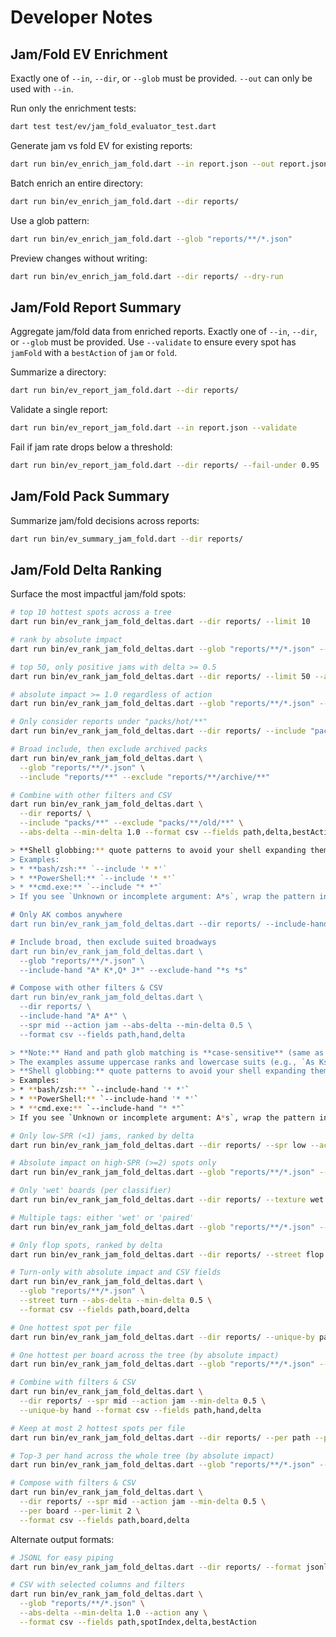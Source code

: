 # Developer Notes

## Jam/Fold EV Enrichment

Exactly one of `--in`, `--dir`, or `--glob` must be provided. `--out` can only be used with `--in`.

Run only the enrichment tests:

```sh
dart test test/ev/jam_fold_evaluator_test.dart
```

Generate jam vs fold EV for existing reports:

```sh
dart run bin/ev_enrich_jam_fold.dart --in report.json --out report.json
```

Batch enrich an entire directory:

```sh
dart run bin/ev_enrich_jam_fold.dart --dir reports/
```

Use a glob pattern:

```sh
dart run bin/ev_enrich_jam_fold.dart --glob "reports/**/*.json"
```

Preview changes without writing:

```sh
dart run bin/ev_enrich_jam_fold.dart --dir reports/ --dry-run
```

## Jam/Fold Report Summary

Aggregate jam/fold data from enriched reports. Exactly one of `--in`, `--dir`, or `--glob` must be provided. Use `--validate` to ensure every spot has `jamFold` with a `bestAction` of `jam` or `fold`.

Summarize a directory:

```sh
dart run bin/ev_report_jam_fold.dart --dir reports/
```

Validate a single report:

```sh
dart run bin/ev_report_jam_fold.dart --in report.json --validate
```

Fail if jam rate drops below a threshold:

```sh
dart run bin/ev_report_jam_fold.dart --dir reports/ --fail-under 0.95
```

## Jam/Fold Pack Summary

Summarize jam/fold decisions across reports:

```sh
dart run bin/ev_summary_jam_fold.dart --dir reports/
```

## Jam/Fold Delta Ranking

Surface the most impactful jam/fold spots:

```sh
# top 10 hottest spots across a tree
dart run bin/ev_rank_jam_fold_deltas.dart --dir reports/ --limit 10

# rank by absolute impact
dart run bin/ev_rank_jam_fold_deltas.dart --glob "reports/**/*.json" --abs-delta

# top 50, only positive jams with delta >= 0.5
dart run bin/ev_rank_jam_fold_deltas.dart --dir reports/ --limit 50 --action jam --min-delta 0.5

# absolute impact >= 1.0 regardless of action
dart run bin/ev_rank_jam_fold_deltas.dart --glob "reports/**/*.json" --abs-delta --min-delta 1.0

# Only consider reports under "packs/hot/**"
dart run bin/ev_rank_jam_fold_deltas.dart --dir reports/ --include "packs/hot/**"

# Broad include, then exclude archived packs
dart run bin/ev_rank_jam_fold_deltas.dart \
  --glob "reports/**/*.json" \
  --include "reports/**" --exclude "reports/**/archive/**"

# Combine with other filters and CSV
dart run bin/ev_rank_jam_fold_deltas.dart \
  --dir reports/ \
  --include "packs/**" --exclude "packs/**/old/**" \
  --abs-delta --min-delta 1.0 --format csv --fields path,delta,bestAction

> **Shell globbing:** quote patterns to avoid your shell expanding them. Use single quotes on macOS/Linux/PowerShell. On cmd.exe, the shell doesn't expand globs; just quote patterns with spaces, e.g. `--include "* *"`.
> Examples:
> * **bash/zsh:** `--include '* *'`
> * **PowerShell:** `--include '* *'`
> * **cmd.exe:** `--include "* *"`
> If you see `Unknown or incomplete argument: A*s`, wrap the pattern in quotes.

# Only AK combos anywhere
dart run bin/ev_rank_jam_fold_deltas.dart --dir reports/ --include-hand "A*s K*s,A*h K*h"

# Include broad, then exclude suited broadways
dart run bin/ev_rank_jam_fold_deltas.dart \
  --glob "reports/**/*.json" \
  --include-hand "A* K*,Q* J*" --exclude-hand "*s *s"

# Compose with other filters & CSV
dart run bin/ev_rank_jam_fold_deltas.dart \
  --dir reports/ \
  --include-hand "A* A*" \
  --spr mid --action jam --abs-delta --min-delta 0.5 \
  --format csv --fields path,hand,delta

> **Note:** Hand and path glob matching is **case-sensitive** (same as `_globToRegExp`).
> The examples assume uppercase ranks and lowercase suits (e.g., `As Ks`, `*s *s`).
> **Shell globbing:** quote patterns to avoid your shell expanding them. Use single quotes on macOS/Linux/PowerShell. On cmd.exe, the shell doesn't expand globs; just quote patterns with spaces, e.g. `--include-hand "* *"`.
> Examples:
> * **bash/zsh:** `--include-hand '* *'`
> * **PowerShell:** `--include-hand '* *'`
> * **cmd.exe:** `--include-hand "* *"`
> If you see `Unknown or incomplete argument: A*s`, wrap the pattern in quotes.

# Only low-SPR (<1) jams, ranked by delta
dart run bin/ev_rank_jam_fold_deltas.dart --dir reports/ --spr low --action jam

# Absolute impact on high-SPR (>=2) spots only
dart run bin/ev_rank_jam_fold_deltas.dart --glob "reports/**/*.json" --spr high --abs-delta --min-delta 1.0

# Only 'wet' boards (per classifier)
dart run bin/ev_rank_jam_fold_deltas.dart --dir reports/ --texture wet

# Multiple tags: either 'wet' or 'paired'
dart run bin/ev_rank_jam_fold_deltas.dart --glob "reports/**/*.json" --texture wet,paired --limit 50

# Only flop spots, ranked by delta
dart run bin/ev_rank_jam_fold_deltas.dart --dir reports/ --street flop

# Turn-only with absolute impact and CSV fields
dart run bin/ev_rank_jam_fold_deltas.dart \
  --glob "reports/**/*.json" \
  --street turn --abs-delta --min-delta 0.5 \
  --format csv --fields path,board,delta

# One hottest spot per file
dart run bin/ev_rank_jam_fold_deltas.dart --dir reports/ --unique-by path

# One hottest per board across the tree (by absolute impact)
dart run bin/ev_rank_jam_fold_deltas.dart --glob "reports/**/*.json" --abs-delta --unique-by board

# Combine with filters & CSV
dart run bin/ev_rank_jam_fold_deltas.dart \
  --dir reports/ --spr mid --action jam --min-delta 0.5 \
  --unique-by hand --format csv --fields path,hand,delta

# Keep at most 2 hottest spots per file
dart run bin/ev_rank_jam_fold_deltas.dart --dir reports/ --per path --per-limit 2

# Top-3 per hand across the whole tree (by absolute impact)
dart run bin/ev_rank_jam_fold_deltas.dart --glob "reports/**/*.json" --abs-delta --per hand --per-limit 3

# Compose with filters & CSV
dart run bin/ev_rank_jam_fold_deltas.dart \
  --dir reports/ --spr mid --action jam --min-delta 0.5 \
  --per board --per-limit 2 \
  --format csv --fields path,board,delta
```

Alternate output formats:

```sh
# JSONL for easy piping
dart run bin/ev_rank_jam_fold_deltas.dart --dir reports/ --format jsonl

# CSV with selected columns and filters
dart run bin/ev_rank_jam_fold_deltas.dart \
  --glob "reports/**/*.json" \
  --abs-delta --min-delta 1.0 --action any \
  --format csv --fields path,spotIndex,delta,bestAction
```
